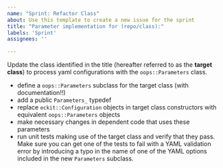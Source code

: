 ```yaml
---
name: "Sprint: Refactor Class"
about: Use this template to create a new issue for the sprint
title: "Parameter implementation for (repo/class):"
labels: 'Sprint'
assignees: ''

---
```


Update the class identified in the title (hereafter referred to as the **target class**) to process yaml configurations with the ``oops::Parameters`` class.

- define a ``oops::Parameters`` subclass for the target class (with documentation!!)
- add a public ``Parameters_`` typedef
- replace ``eckit::Configuration`` objects in target class constructors with equivalent ``oops::Parameters`` objects
- make necessary changes in dependent code that uses these parameters
- run unit tests making use of the target class and verify that they pass. Make sure you can get one of the tests to fail with a YAML validation error by introducing a typo in the name of one of the YAML options included in the new ``Parameters`` subclass.
